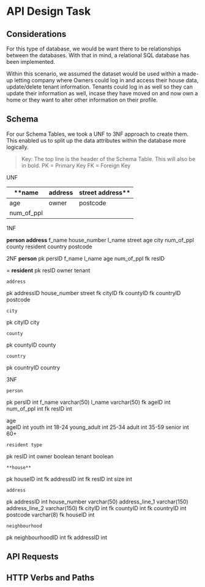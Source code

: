 # API Design Task

## Considerations

For this type of database, we would be want there to be relationships between the databases. With that in mind, a relational SQL database has been implemented. 

Within this scenario, we assumed the dataset would be used within a made-up letting company where Owners could log in and access their house data, update/delete tenant information. Tenants could log in as well so they can update their information as well, incase they have moved on and now own a home or they want to alter other information on their profile. 

## Schema

For our Schema Tables, we took a UNF to 3NF approach to create them. This enabled us to split up the data attributes within the database more logically. 

> Key: The top line is the header of the Schema Table. This will also be in bold. 
> PK = Primary Key
> FK = Foreign Key

UNF 				
				
|**name|address|street address**|
|-------|--------|----------|
|age  |owner		 | postcode 
|num_of_ppl|	|	|		


1NF		
		
**person	address**
f_name	  	house_number
l_name	  	street
age	     	city
num_of_ppl	county
resident 	country
	        postcode


2NF
	**person**
pk	persID
	f_name
	l_name
	age
	num_of_ppl
fk	resID


=	**resident**
pk	resID
	owner
	tenant



	address
pk	addressID
	house_number
	street
fk	cityID
fk	countyID
fk	countryID
	postcode


	city
pk	cityID
	city



	county
pk	countyID
	county



	country
pk	countryID
	country


3NF	
		
	person	
pk	persID	int
	f_name	varchar(50)
	l_name	varchar(50)
fk	ageID	int
	num_of_ppl	int
fk	resID	int


age		
ageID	int	
youth	int	18-24
young_adult	int	25-34
adult	int	35-59
senior	int	60+


	resident type	
pk	resID	int
	owner	boolean
	tenant	boolean


	**house**	
pk	houseID	    int
fk	addressID	  int
fk	resID	      int
    size        int



	address	
pk	addressID	int
	house_number	varchar(50)
	address_line_1	varchar(150)
	address_line_2	varchar(150)
fk	cityID	int
fk	countyID	int
fk	countryID	int
	postcode	varchar(8)
fk	houseID	int


	neighbourhood	
pk	neighbourhoodID	int
fk	addressID	int


## API Requests 


## HTTP Verbs and Paths


